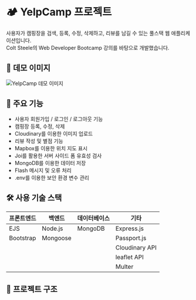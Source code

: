 # 🏕️ YelpCamp 프로젝트

사용자가 캠핑장을 검색, 등록, 수정, 삭제하고, 리뷰를 남길 수 있는 풀스택 웹 애플리케이션입니다.  
Colt Steele의 Web Developer Bootcamp 강의를 바탕으로 개발했습니다.

## 📸 데모 이미지
![YelpCamp 데모 이미지](https://user-images.githubusercontent.com/yourusername/screenshots/yelpcamp-demo.png)

## 🚀 주요 기능

- 사용자 회원가입 / 로그인 / 로그아웃 기능
- 캠핑장 등록, 수정, 삭제
- Cloudinary를 이용한 이미지 업로드
- 리뷰 작성 및 별점 기능
- Mapbox를 이용한 위치 지도 표시
- Joi를 활용한 서버 사이드 폼 유효성 검사
- MongoDB를 이용한 데이터 저장
- Flash 메시지 및 오류 처리
- .env를 이용한 보안 환경 변수 관리

## 🛠️ 사용 기술 스택

| 프론트엔드 | 백엔드    | 데이터베이스 | 기타           |
|------------|-----------|--------------|----------------|
| EJS        | Node.js   | MongoDB      | Express.js     |
| Bootstrap  | Mongoose  |              | Passport.js    |
|            |           |              | Cloudinary API |
|            |           |              | leaflet API     |
|            |           |              | Multer         |

## 📁 프로젝트 구조
